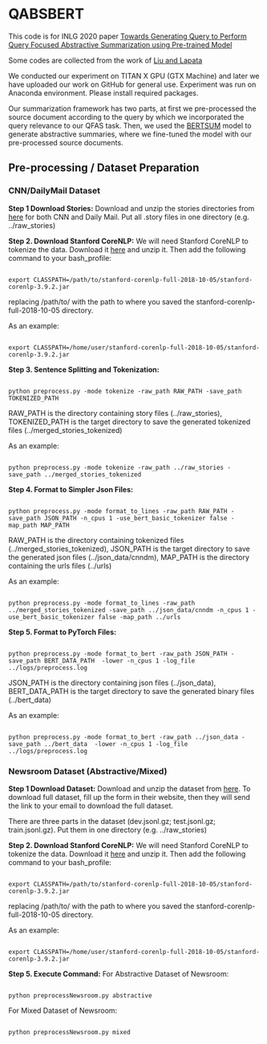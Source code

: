 # **QABSBERT**

This code is for INLG 2020 paper  [Towards Generating Query to Perform Query Focused Abstractive Summarization using Pre-trained Model](https://www.aclweb.org/anthology/2020.inlg-1.11/)

Some codes are collected from the work of [Liu and Lapata](https://github.com/nlpyang/PreSumm)

We conducted our experiment on TITAN X GPU (GTX Machine) and later we have uploaded our work on GitHub for general use.
Experiment was run on Anaconda environment. Please install required packages.

Our summarization framework has two parts, at first we pre-processed the source document according to the query by which we incorporated the query relevance to our QFAS task. Then, we used the [BERTSUM](https://github.com/nlpyang/PreSumm) model to generate abstractive summaries, where we fine-tuned the model with our pre-processed source documents.

## **Pre-processing / Dataset Preparation**

### **CNN/DailyMail Dataset**

**Step 1 Download Stories:** Download and unzip the stories directories from [here](https://cs.nyu.edu/~kcho/DMQA/) for both CNN and Daily Mail. Put all .story files in one directory (e.g. ../raw_stories)

**Step 2. Download Stanford CoreNLP:** We will need Stanford CoreNLP to tokenize the data. Download it [here](https://stanfordnlp.github.io/CoreNLP/) and unzip it. Then add the following command to your bash_profile:
<pre><code>
export CLASSPATH=/path/to/stanford-corenlp-full-2018-10-05/stanford-corenlp-3.9.2.jar
</code></pre>
replacing /path/to/ with the path to where you saved the stanford-corenlp-full-2018-10-05 directory.

As an example:
<pre><code>
export CLASSPATH=/home/user/stanford-corenlp-full-2018-10-05/stanford-corenlp-3.9.2.jar
</code></pre>

**Step 3. Sentence Splitting and Tokenization:**
<pre><code>
python preprocess.py -mode tokenize -raw_path RAW_PATH -save_path TOKENIZED_PATH
</code></pre>
RAW_PATH is the directory containing story files (../raw_stories), TOKENIZED_PATH is the target directory to save the generated tokenized files (../merged_stories_tokenized)

As an example:
<pre><code>
python preprocess.py -mode tokenize -raw_path ../raw_stories -save_path ../merged_stories_tokenized
</code></pre>
**Step 4. Format to Simpler Json Files:**
<pre><code>
python preprocess.py -mode format_to_lines -raw_path RAW_PATH -save_path JSON_PATH -n_cpus 1 -use_bert_basic_tokenizer false -map_path MAP_PATH
</code></pre>
RAW_PATH is the directory containing tokenized files (../merged_stories_tokenized), JSON_PATH is the target directory to save the generated json files (../json_data/cnndm), MAP_PATH is the directory containing the urls files (../urls)

As an example:
<pre><code>
python preprocess.py -mode format_to_lines -raw_path ../merged_stories_tokenized -save_path ../json_data/cnndm -n_cpus 1 -use_bert_basic_tokenizer false -map_path ../urls
</code></pre>
**Step 5. Format to PyTorch Files:**
<pre><code>
python preprocess.py -mode format_to_bert -raw_path JSON_PATH -save_path BERT_DATA_PATH  -lower -n_cpus 1 -log_file ../logs/preprocess.log
</code></pre>
JSON_PATH is the directory containing json files (../json_data), BERT_DATA_PATH is the target directory to save the generated binary files (../bert_data)

As an example:
<pre><code>
python preprocess.py -mode format_to_bert -raw_path ../json_data -save_path ../bert_data  -lower -n_cpus 1 -log_file ../logs/preprocess.log
</code></pre>

### **Newsroom Dataset (Abstractive/Mixed)**

**Step 1 Download Dataset:** Download and unzip the dataset from [here](summari.es). To download full dataset, fill up the form in their website, then they will send the link to your email to download the full dataset.

There are three parts in the dataset (dev.jsonl.gz;  test.jsonl.gz; train.jsonl.gz). Put them in one directory (e.g. ../raw_stories)

**Step 2. Download Stanford CoreNLP:** We will need Stanford CoreNLP to tokenize the data. Download it [here](https://stanfordnlp.github.io/CoreNLP/) and unzip it. Then add the following command to your bash_profile:
<pre><code>
export CLASSPATH=/path/to/stanford-corenlp-full-2018-10-05/stanford-corenlp-3.9.2.jar
</code></pre>
replacing /path/to/ with the path to where you saved the stanford-corenlp-full-2018-10-05 directory.

As an example:
<pre><code>
export CLASSPATH=/home/user/stanford-corenlp-full-2018-10-05/stanford-corenlp-3.9.2.jar
</code></pre>

**Step 5. Execute Command:**
For Abstractive Dataset of Newsroom:
<pre><code>
python preprocessNewsroom.py abstractive
</code></pre>
For Mixed Dataset of Newsroom:
<pre><code>
python preprocessNewsroom.py mixed
</code></pre>
